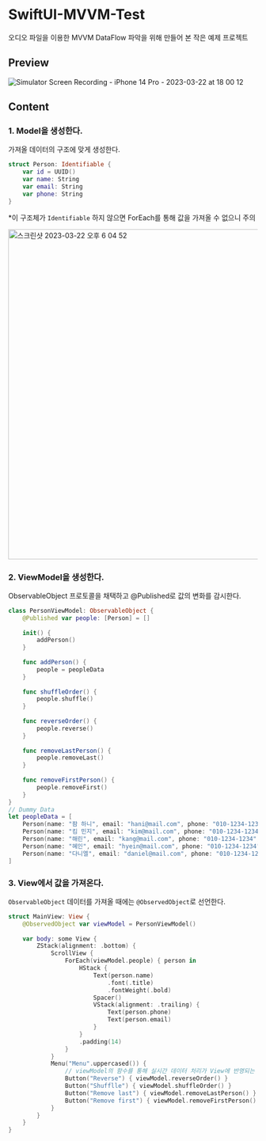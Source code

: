# SwiftUI-MVVM-Test
오디오 파일을 이용한 MVVM DataFlow 파악을 위해 만들어 본 작은 예제 프로젝트

## Preview
![Simulator Screen Recording - iPhone 14 Pro - 2023-03-22 at 18 00 12](https://user-images.githubusercontent.com/108422901/226852305-2dde1f3c-eb58-4373-802d-398a9f864161.gif)

## Content
### 1. Model을 생성한다.
가져올 데이터의 구조에 맞게 생성한다.

```swift
struct Person: Identifiable {
    var id = UUID()
    var name: String
    var email: String
    var phone: String
}
```
*이 구조체가 `Identifiable` 하지 않으면 ForEach를 통해 값을 가져올 수 없으니 주의

<img width="667" alt="스크린샷 2023-03-22 오후 6 04 52" src="https://user-images.githubusercontent.com/108422901/226853313-5f7cd5c9-4234-4a18-9603-32bb97b160b9.png">


### 2. ViewModel을 생성한다.
ObservableObject 프로토콜을 채택하고 @Published로 값의 변화를 감시한다.

```swift
class PersonViewModel: ObservableObject {
    @Published var people: [Person] = []
    
    init() {
        addPerson()
    }
    
    func addPerson() {
        people = peopleData
    }
    
    func shuffleOrder() {
        people.shuffle()
    }
    
    func reverseOrder() {
        people.reverse()
    }
    
    func removeLastPerson() {
        people.removeLast()
    }
    
    func removeFirstPerson() {
        people.removeFirst()
    }
}
// Dummy Data
let peopleData = [
    Person(name: "팜 하니", email: "hani@mail.com", phone: "010-1234-1234"),
    Person(name: "킴 민지", email: "kim@mail.com", phone: "010-1234-1234"),
    Person(name: "해린", email: "kang@mail.com", phone: "010-1234-1234"),
    Person(name: "혜인", email: "hyein@mail.com", phone: "010-1234-1234"),
    Person(name: "다니엘", email: "daniel@mail.com", phone: "010-1234-1234")
]
```

### 3. View에서 값을 가져온다.
`ObservableObject` 데이터를 가져올 때에는 `@ObservedObject`로 선언한다.

```swift
struct MainView: View {
    @ObservedObject var viewModel = PersonViewModel()
    
    var body: some View {
        ZStack(alignment: .bottom) {
            ScrollView {
                ForEach(viewModel.people) { person in
                    HStack {
                        Text(person.name)
                            .font(.title)
                            .fontWeight(.bold)
                        Spacer()
                        VStack(alignment: .trailing) {
                            Text(person.phone)
                            Text(person.email)
                        }
                    }
                    .padding(14)
                }
            }
            Menu("Menu".uppercased()) {
                // viewModel의 함수를 통해 실시간 데이터 처리가 View에 반영되는 것을 볼 수 있다.
                Button("Reverse") { viewModel.reverseOrder() }
                Button("Shufflle") { viewModel.shuffleOrder() }
                Button("Remove last") { viewModel.removeLastPerson() }
                Button("Remove first") { viewModel.removeFirstPerson() }
            }
        }
    }
}
```
